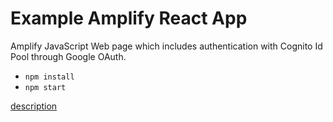 # Example Amplify React App

Amplify JavaScript Web page which includes authentication with Cognito Id Pool through Google OAuth. 

* `npm install`
* `npm start`

[description](https://note.figmentresearch.com/aws/amplify-googleauth-cognitoidpool)

